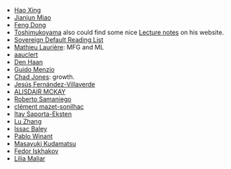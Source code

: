 - [Hao Xing](https://sites.google.com/view/hao-xing/home)
- [Jianjun Miao](https://people.bu.edu/miaoj/)
- [Feng Dong](https://fengdongecon.weebly.com/research.html)
- [Toshimukoyama](https://sites.google.com/view/toshimukoyama/) also could find some nice [Lecture notes](https://sites.google.com/view/toshimukoyama/notes) on his website.
- [Sovereign Default Reading List](https://www.gmihalache.com/teaching/sov-debt-and-default/)
- [Mathieu Laurière](https://mlauriere.github.io/): MFG and ML
- [aauclert](https://aauclert.people.stanford.edu/teaching) 
- [Den Haan](https://www.wouterdenhaan.com/notes.htm)
- [Guido Menzio](https://wp.nyu.edu/guido_menzio/)
- [Chad Jones](https://web.stanford.edu/~chadj/): growth.
- [Jesús Fernández-Villaverde](https://www.sas.upenn.edu/~jesusfv/index.html)
- [ALISDAIR MCKAY](https://alisdairmckay.com/)
- [Roberto Samaniego](https://robertosamaniego.weebly.com/publications.html)
- [clément mazet-sonilhac](https://cms27.github.io/)
- [Itay Saporta-Eksten](https://sites.google.com/view/itaysaportaeksten/home)
- [Lu Zhang](https://theinvestmentcapm.com/index.html)
- [Issac Baley](https://www.isaacbaley.com/teaching.html)
- [Pablo Winant](https://www.mosphere.fr/)
- [Masayuki Kudamatsu](https://sites.google.com/site/mkudamatsu/)
- [Fedor Iskhakov](https://fedor.iskh.me/)
- [Lilia Maliar](https://maliarl.people.stanford.edu/)